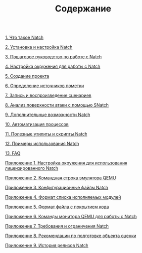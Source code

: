 <h1><center>Содержание</center></h1>
<br>
<br>


[1. Что такое Natch](#natch_base)

[2. Установка и настройка Natch](#setup_natch)

[3. Пошаговое руководство по работе с Natch](#natch_stepbystep)

[4. Настройка окружения для работы с Natch](#setup_env)

[5. Создание проекта](#create_project)

[6. Определение источников пометки](#taint_source)

[7. Запись и воспроизведение сценариев](#record_replay)

[8. Анализ поверхности атаки с помощью SNatch](#snatch)

[9. Дополнительные возможности Natch](#natch_additional)

[10. Автоматизация процессов](#auto)

[11. Полезные утилиты и скрипты Natch](#utils)

[12. Примеры использования Natch](#natch_applications)

[13. FAQ](#faq)

[Приложение 1. Настройка окружения для использования лицензированного Natch](#app_license)

[Приложение 2. Командная строка эмулятора QEMU](#app_qemu_cmdline)

[Приложение 3. Конфигурационные файлы Natch](#app_configs)

[Приложение 4. Формат списка исполняемых модулей](#app_module_config)

[Приложение 5. Формат файла с покрытием кода](#app_coverage)

[Приложение 6. Команды монитора QEMU для работы с Natch](#natch_mon_commands)

[Приложение 7. Требования и ограничения Natch](#app_requirements)

[Приложение 8. Рекомендации по подготовке объекта оценки](#app_preparation)

[Приложение 9. История релизов Natch](#app_releases)

